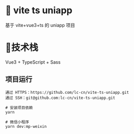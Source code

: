 # 🛒 vite ts uniapp
基于 vite+vue3+ts 的 uniapp 项目

# 🧐技术栈
Vue3 + TypeScript + Sass

## 项目运行
```
通过 HTTPS：https://github.com/lc-cn/vite-ts-uniapp.git
通过 SSH：git@github.com:lc-cn/vite-ts-uniapp.git

# 安装项目依赖
yarn

# 微信小程序
yarn dev:mp-weixin
